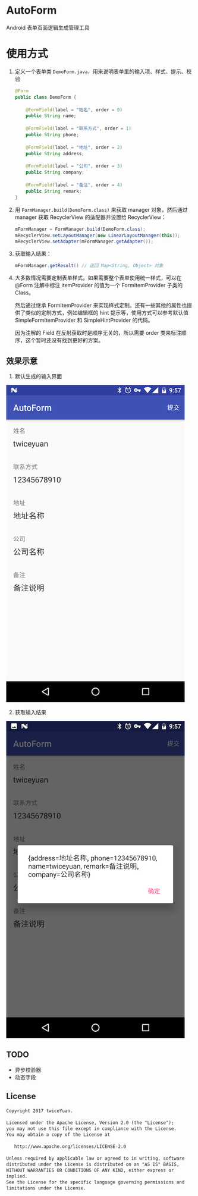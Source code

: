 # AutoForm

Android 表单页面逻辑生成管理工具

# 使用方式

1. 定义一个表单类 `DemoForm.java`，用来说明表单里的输入项、样式、提示、校验

    ```java
    @Form
    public class DemoForm {

        @FormField(label = "姓名", order = 0)
        public String name;

        @FormField(label = "联系方式", order = 1)
        public String phone;

        @FormField(label = "地址", order = 2)
        public String address;

        @FormField(label = "公司", order = 3)
        public String company;

        @FormField(label = "备注", order = 4)
        public String remark;
    }
    ```

2. 用 `FormManager.build(DemoForm.class)` 来获取 manager 对象，然后通过 manager 获取 RecyclerView 的适配器并设置给 RecyclerView：
    ```java
    mFormManager = FormManager.build(DemoForm.class);
    mRecyclerView.setLayoutManager(new LinearLayoutManager(this));
    mRecyclerView.setAdapter(mFormManager.getAdapter());
    ```
    
3. 获取输入结果：
    ```java
    mFormManager.getResult() // 返回 Map<String, Object> 对象
    ```

4. 大多数情况需要定制表单样式。如果需要整个表单使用统一样式，可以在 @Form 注解中标注 itemProvider 的值为一个 FormItemProvider 子类的 Class。

   然后通过继承 FormItemProvider 来实现样式定制。还有一些其他的属性也提供了类似的定制方式，例如编辑框的 hint 提示等，使用方式可以参考默认值 SimpleFormItemProvider 和 SimpleHintProvider 的代码。

   因为注解的 Field 在反射获取时是顺序无关的，所以需要 order 类来标注顺序，这个暂时还没有找到更好的方案。

## 效果示意

1. 默认生成的输入界面
 
![输入界面](art/form.png)

2. 获取输入结果

![获取结果](art/form-result.png)

## TODO

* 异步校验器
* 动态字段

## License

```
Copyright 2017 twiceYuan.

Licensed under the Apache License, Version 2.0 (the "License");
you may not use this file except in compliance with the License.
You may obtain a copy of the License at

   http://www.apache.org/licenses/LICENSE-2.0

Unless required by applicable law or agreed to in writing, software
distributed under the License is distributed on an "AS IS" BASIS,
WITHOUT WARRANTIES OR CONDITIONS OF ANY KIND, either express or implied.
See the License for the specific language governing permissions and
limitations under the License.
```
